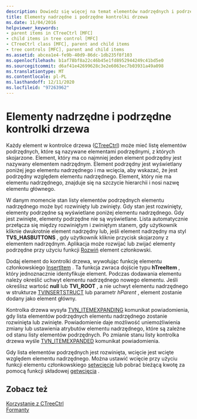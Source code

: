 ```yaml
---
description: Dowiedz się więcej na temat elementów nadrzędnych i podrzędnych kontrolki drzewa
title: Elementy nadrzędne i podrzędne kontrolki drzewa
ms.date: 11/04/2016
helpviewer_keywords:
- parent items in CTreeCtrl [MFC]
- child items in tree control [MFC]
- CTreeCtrl class [MFC], parent and child items
- tree controls [MFC], parent and child items
ms.assetid: abcea1e4-fe9b-40d9-86dc-1db235f8f103
ms.openlocfilehash: b1af78bf8a22c46b45e1fd8952944249c41bd5e0
ms.sourcegitcommit: d6af41e42699628c3e2e6063ec7b03931a49a098
ms.translationtype: MT
ms.contentlocale: pl-PL
ms.lasthandoff: 12/11/2020
ms.locfileid: "97263962"
---
```

# <a name="tree-control-parent-and-child-items"></a>Elementy nadrzędne i podrzędne kontrolki drzewa

Każdy element w kontrolce drzewa ([CTreeCtrl](../mfc/reference/ctreectrl-class.md)) może mieć listę elementów podrzędnych, które są nazywane elementami podrzędnymi, z których skojarzone. Element, który ma co najmniej jeden element podrzędny jest nazywany elementem nadrzędnym. Element podrzędny jest wyświetlany poniżej jego elementu nadrzędnego i ma wcięcia, aby wskazać, że jest podrzędny względem elementu nadrzędnego. Element, który nie ma elementu nadrzędnego, znajduje się na szczycie hierarchii i nosi nazwę elementu głównego.

W danym momencie stan listy elementów podrzędnych elementu nadrzędnego może być rozwinięty lub zwinięty. Gdy stan jest rozwinięty, elementy podrzędne są wyświetlane poniżej elementu nadrzędnego. Gdy jest zwinięte, elementy podrzędne nie są wyświetlane. Lista automatycznie przełącza się między rozwiniętym i zwiniętym stanem, gdy użytkownik kliknie dwukrotnie element nadrzędny lub, jeśli element nadrzędny ma styl **TVS_HASBUTTONS** , gdy użytkownik kliknie przycisk skojarzony z elementem nadrzędnym. Aplikacja może rozwijać lub zwijać elementy podrzędne przy użyciu funkcji [Rozwiń](../mfc/reference/ctreectrl-class.md#expand) element członkowski.

Dodaj element do kontrolki drzewa, wywołując funkcję elementu członkowskiego [InsertItem](../mfc/reference/ctreectrl-class.md#insertitem) . Ta funkcja zwraca dojście typu **hTreeItem** , który jednoznacznie identyfikuje element. Podczas dodawania elementu należy określić uchwyt elementu nadrzędnego nowego elementu. Jeśli określisz wartość **null** lub **TVI_ROOT** , a nie uchwyt elementu nadrzędnego w strukturze [TVINSERTSTRUCT](/windows/win32/api/commctrl/ns-commctrl-tvinsertstructw) lub parametr *hParent* , element zostanie dodany jako element główny.

Kontrolka drzewa wysyła [TVN_ITEMEXPANDING](/windows/win32/Controls/tvn-itemexpanding) komunikat powiadomienia, gdy lista elementów podrzędnych elementu nadrzędnego zostanie rozwinięta lub zwinięte. Powiadomienie daje możliwość uniemożliwienia zmiany lub ustawienia atrybutów elementu nadrzędnego, które są zależne od stanu listy elementów podrzędnych. Po zmianie stanu listy kontrolka drzewa wyśle [TVN_ITEMEXPANDED](/windows/win32/Controls/tvn-itemexpanded) komunikat powiadomienia.

Gdy lista elementów podrzędnych jest rozwinięta, wcięcie jest wcięte względem elementu nadrzędnego. Można ustawić wcięcie przy użyciu funkcji elementu członkowskiego [setwcięcie](../mfc/reference/ctreectrl-class.md#setindent) lub pobrać bieżącą kwotę za pomocą funkcji składowej [getwcięcia](../mfc/reference/ctreectrl-class.md#getindent) .

## <a name="see-also"></a>Zobacz też

[Korzystanie z CTreeCtrl](../mfc/using-ctreectrl.md)<br/>
[Formanty](../mfc/controls-mfc.md)
